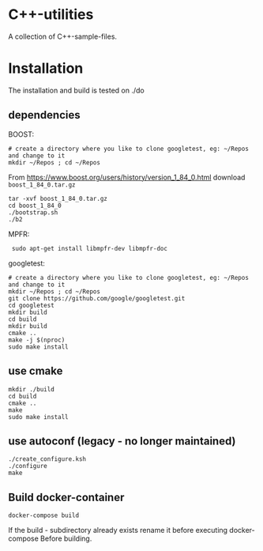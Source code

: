 # C++-utilities
A collection of C++-sample-files.

# Installation
The installation and build is tested on ./do    
## dependencies

BOOST:
```
# create a directory where you like to clone googletest, eg: ~/Repos and change to it
mkdir ~/Repos ; cd ~/Repos
```
From https://www.boost.org/users/history/version_1_84_0.html download `boost_1_84_0.tar.gz`

```
tar -xvf boost_1_84_0.tar.gz
cd boost_1_84_0
./bootstrap.sh
./b2
```

MPFR:
```
 sudo apt-get install libmpfr-dev libmpfr-doc
```

googletest:
```
# create a directory where you like to clone googletest, eg: ~/Repos and change to it
mkdir ~/Repos ; cd ~/Repos
git clone https://github.com/google/googletest.git
cd googletest
mkdir build
cd build
mkdir build
cmake ..
make -j $(nproc)
sudo make install
```

## use cmake
```
mkdir ./build
cd build
cmake ..
make
sudo make install
```

## use autoconf (legacy - no longer maintained)
```
./create_configure.ksh
./configure
make
```

## Build docker-container
```
docker-compose build
```
If the build - subdirectory already exists rename it before executing docker-compose Before building.
